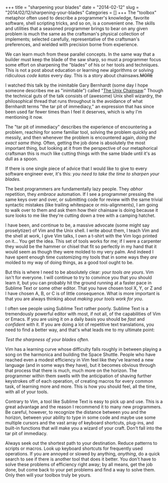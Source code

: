 +++
title = "sharpening your blades"
date = "2014-02-12"
slug = "2014/02/12/sharpening-your-blades"
Categories = []
+++
The "toolbox" metaphor often used to describe a programmer's knowledge,
favorite software, shell scripting tricks, and so on, is a convenient one. The
skills and utilities that a seasoned programmer brings to bear on any given
problem is much the same as the craftsman's physical collection of implements;
selected carefully, representative of the craftsman's preferences, and wielded
with precision borne from experience.

We can learn much from these parallel concepts. In the same way that a builder
must keep the blade of the saw sharp, so must a programmer focus some effort
on sharpening the "blades" of his or her tools and techniques. This is not a
post about education or learning new algorithms or solving ridiculous _code
katas_ every day. This is a story about chainsaws.~~MORE~~

I watched this talk by the inimitable Gary Bernhardt (some day I hope someone
describes me as "inimitable") called "[The Unix Chainsaw][1]." Though the
technical guts of the talk consists of (awesome) Unix shell wizardry, the
philosophical thread that runs throughout is the avoidance of what Bernhardt
terms "the tar pit of immediacy," an expression that has since been used far
fewer times than I feel it deserves, which is why I'm mentioning it now.

[1]: http://www.confreaks.com/videos/615-cascadiaruby2011-the-unix-chainsaw

The "tar pit of immediacy" describes the experience of encountering a problem,
reaching for some familiar tool, solving the problem quickly and messily, and
then whenever the problem is encountered again, _doing the exact same thing_.
Often, getting the job done is absolutely the most important thing, but
looking at it from the perspective of our metaphorical craftsman this is much
like cutting things with the same blade until it's as dull as a spoon.

If there is one single piece of advice that I would like to give to every
software engineer ever, it's this: *you need to take the time to sharpen your
blades.*

The best programmers are fundamentally lazy people. They *abhor* repetition,
they *embrace* automation. If I see a programmer pressing the same keys over
and over, or submitting code for review with the same trivial syntactic
mistakes (like trailing whitespace or mis-alignments), I am going to walk over
to them and ask them how their chainsaw is doing because it sure looks to me
like they're cutting down a tree with a camping hatchet.

I have been, and continue to be, a massive advocate (some might say
proselytizer) of Vim and the Unix shell. I write about them, I teach Vim and
the shell at work, I give Vim talks, I own a t-shirt with the Vim logo printed
on it... You get the idea. This set of tools works for me; if I were a
carpenter they would be the hammer or chisel that fit so perfectly in my hand
that it would seem as though they were molded to my very palm. And indeed I
have spent enough time customizing my tools that in some ways they *are*
molded to my way of doing things, as a good tool ought to be.

But this is where I need to be absolutely clear: *your tools are yours*. Vim
isn't for everyone. I will continue to try to convince you that you should
learn it, but you can probably hit the ground running at a faster pace in
Sublime Text or some other editor. That you have chosen tool X, Y, or Z and I
have chosen A, B, or C is of little consequence. What is more important is
that you are always thinking about *making your tools work for you*.

I often see people using Sublime Text rather poorly. Sublime Text is a
tremendously powerful editor with most, if not all, of the capabilities of Vim
or Emacs. If you are using it on a daily basis you should be *fast* and
*confident* with it.  If you are doing a lot of repetitive text translations,
you need to find a better way, and that's what leads me to my ultimate point:

*Test the sharpness of your blades often.*

Vim has a learning curve whose difficulty falls roughly in between playing a
song on the harmonica and building the Space Shuttle. People who have reached
even a modest efficiency in Vim feel like they've learned a new language (and
in some ways they have), but it becomes obvious through that process that
there is much, much more on the horizon. The programmer within them swells
with the anticipation of shaving further keystrokes off of each operation, of
creating macros for every common task, of learning more and more. This is how
you should feel, all the time, with all of your tools.

Contrary to Vim, a tool like Sublime Text is easy to pick up and use. This is
a great advantage and the reason I recommend it to many new programmers. Be
careful, however, to recognize the distance between you and the horizon,
between your ability to type in some code and maybe use some multiple cursors
and the vast array of keyboard shortcuts, plug-ins, and built-in functions
that will make you a wizard of your craft. Don't fall into the tar pit of
immediacy.

Always seek out the shortest path to your destination. Reduce patterns to
scripts or macros. Look up keyboard shortcuts for frequently used operations.
If you are annoyed or slowed by anything, *anything*, do a quick search to see
if there is another tool that does it better. You don't have to solve these
problems of efficiency right away; by all means, get the job done, but come
back to your pet problems and find a way to solve them. Only then will your
toolbox truly be yours.
